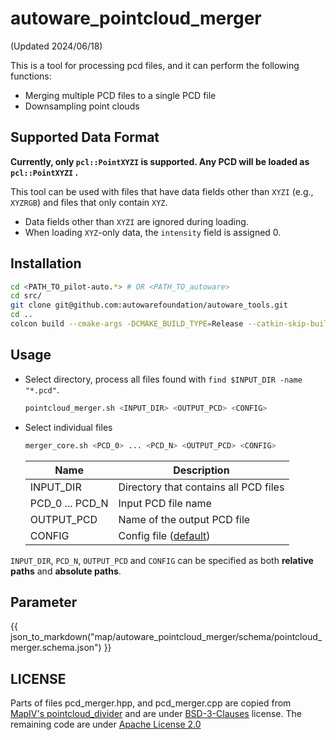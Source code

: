 # autoware_pointcloud_merger

(Updated 2024/06/18)

This is a tool for processing pcd files, and it can perform the following functions:

- Merging multiple PCD files to a single PCD file
- Downsampling point clouds

## Supported Data Format

**Currently, only `pcl::PointXYZI` is supported. Any PCD will be loaded as `pcl::PointXYZI` .**

This tool can be used with files that have data fields other than `XYZI` (e.g., `XYZRGB`) and files that only contain `XYZ`.

- Data fields other than `XYZI` are ignored during loading.
- When loading `XYZ`-only data, the `intensity` field is assigned 0.

## Installation

```bash
cd <PATH_TO_pilot-auto.*> # OR <PATH_TO_autoware>
cd src/
git clone git@github.com:autowarefoundation/autoware_tools.git
cd ..
colcon build --cmake-args -DCMAKE_BUILD_TYPE=Release --catkin-skip-building-tests --symlink-install --packages-up-to pointcloud_merger
```

## Usage

- Select directory, process all files found with `find $INPUT_DIR -name "*.pcd"`.

  ```bash
  pointcloud_merger.sh <INPUT_DIR> <OUTPUT_PCD> <CONFIG>
  ```

- Select individual files

  ```bash
  merger_core.sh <PCD_0> ... <PCD_N> <OUTPUT_PCD> <CONFIG>
  ```

  | Name            | Description                                  |
  | --------------- | -------------------------------------------- |
  | INPUT_DIR       | Directory that contains all PCD files        |
  | PCD_0 ... PCD_N | Input PCD file name                          |
  | OUTPUT_PCD      | Name of the output PCD file                  |
  | CONFIG          | Config file ([default](config/default.yaml)) |

`INPUT_DIR`, `PCD_N`, `OUTPUT_PCD` and `CONFIG` can be specified as both **relative paths** and **absolute paths**.

## Parameter

{{ json_to_markdown("map/autoware_pointcloud_merger/schema/pointcloud_merger.schema.json") }}

<!-- - **leaf_size** [double]

  The leaf_size of voxel grid filter for pointcloud downsampling. The unit is meters [m].
  If the value is less than or equal to 0, downsampling is skipped. -->

## LICENSE

Parts of files pcd_merger.hpp, and pcd_merger.cpp are copied from [MapIV's pointcloud_divider](https://github.com/MapIV/pointcloud_divider) and are under [BSD-3-Clauses](LICENSE) license. The remaining code are under [Apache License 2.0](../../LICENSE)

